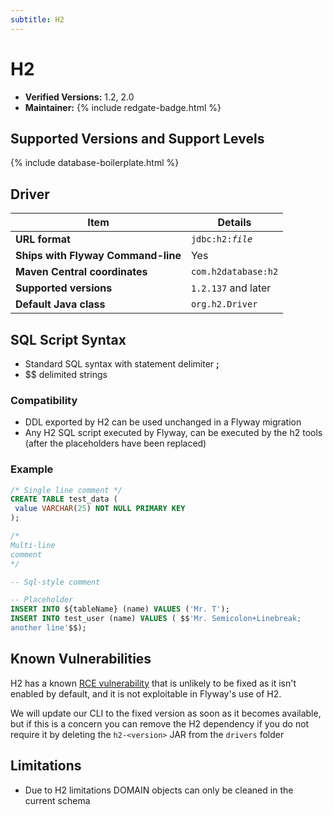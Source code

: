```yaml
---
subtitle: H2
---
```


# H2

- **Verified Versions:** 1.2, 2.0
- **Maintainer:** {% include redgate-badge.html %}

## Supported Versions and Support Levels

{% include database-boilerplate.html %}

## Driver

| Item                               | Details                          |
|------------------------------------|----------------------------------|
| **URL format**                     | <code>jdbc:h2:<i>file</i></code> |
| **Ships with Flyway Command-line** | Yes                              |
| **Maven Central coordinates**      | `com.h2database:h2`              |
| **Supported versions**             | `1.2.137` and later              |
| **Default Java class**             | `org.h2.Driver`                  |


## SQL Script Syntax

- Standard SQL syntax with statement delimiter **;**
- $$ delimited strings

### Compatibility

- DDL exported by H2 can be used unchanged in a Flyway migration
- Any H2 SQL script executed by Flyway, can be executed by the h2 tools (after the placeholders have been replaced)

### Example

```sql
/* Single line comment */
CREATE TABLE test_data (
 value VARCHAR(25) NOT NULL PRIMARY KEY
);

/*
Multi-line
comment
*/

-- Sql-style comment

-- Placeholder
INSERT INTO ${tableName} (name) VALUES ('Mr. T');
INSERT INTO test_user (name) VALUES ( $$'Mr. Semicolon+Linebreak;
another line'$$);
```

## Known Vulnerabilities

H2 has a known [RCE vulnerability](https://security.snyk.io/vuln/SNYK-JAVA-COMH2DATABASE-31685) that is unlikely to be fixed as it isn't enabled by default, and
it is not exploitable in Flyway's use of H2.

We will update our CLI to the fixed version as soon as it becomes available, but if this is a concern you can remove the H2 dependency if you do not require it
by deleting the `h2-<version>` JAR from the `drivers` folder

## Limitations

- Due to H2 limitations DOMAIN objects can only be cleaned in the current schema
